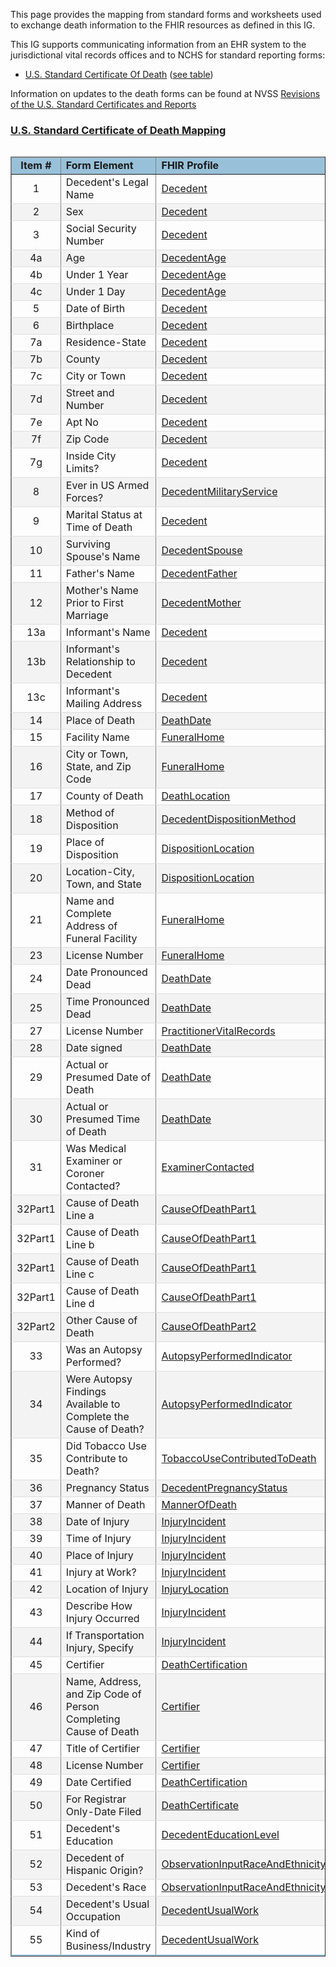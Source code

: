 <style>
    table.style1 { 
        border-collapse: collapse; 
        width: 100%; 
        table-layout: fixed;
    }  
    table.style1 tbody tr {
    border-bottom: 1px solid #dddddd;
    } 
    table.style1 tbody tr:nth-of-type(even) { 
        background-color: #f3f3f3; 
    } 
    table.style1 tbody tr:last-of-type {
    border-bottom: 2px solid #98c1d9;
    }
    </style>
This page provides the mapping from standard forms and worksheets used to exchange death information to the FHIR resources as defined in this IG.

This IG supports communicating information from an EHR system to the jurisdictional vital records offices and to NCHS for standard reporting forms:
 * [U.S. Standard Certificate Of Death](https://www.cdc.gov/nchs/data/dvs/DEATH11-03final-ACC.pdf) ([see table](vrdr_forms_mapping.html#us-standard-certificate-of-death-mapping))

Information on updates to the death forms can be found at NVSS [Revisions of the U.S. Standard Certificates and Reports](https://www.cdc.gov/nchs/nvss/revisions-of-the-us-standard-certificates-and-reports.htm)

### <a href='https://www.cdc.gov/nchs/data/dvs/DEATH11-03final-ACC.pdf'>U.S. Standard Certificate of Death Mapping</a>

<table  align='left' border='1' class='style1' cellpadding='1' cellspacing='1'>
<thead>
  <tr>
    <td style='background-color:#98c1d9; text-align: center; width: 5%;'><b>Item #</b></td>
    <td style='background-color:#98c1d9; width: 25%;'><b>Form Element</b></td>
    <td style='background-color:#98c1d9; width: 25%;'><b>FHIR Profile</b></td>
    <td style='background-color:#98c1d9; width: 20%;'><b>FHIR Field</b></td>
  </tr>
</thead>
<tbody>
<tr>
  <td style='text-align: center'>1</td>
  <td>Decedent's Legal Name</td>
  <td><a href='StructureDefinition-vrdr-decedent.html'>Decedent</a></td>
  <td>name</td>
</tr>
<tr>
  <td style='text-align: center'>2</td>
  <td>Sex</td>
  <td><a href='StructureDefinition-vrdr-decedent.html'>Decedent</a></td>
  <td><a href='StructureDefinition-NVSS-SexAtDeath.html'>extension:NVSS-SexAtDeath</a></td>
</tr>
<tr>
  <td style='text-align: center'>3</td>
  <td>Social Security Number</td>
  <td><a href='StructureDefinition-vrdr-decedent.html'>Decedent</a></td>
  <td>identifier:SSN</td>
</tr>
<tr>
  <td style='text-align: center'>4a</td>
  <td>Age</td>
  <td><a href='StructureDefinition-vrdr-decedent-age.html'>DecedentAge</a></td>
  <td>value</td>
</tr>
<tr>
  <td style='text-align: center'>4b</td>
  <td>Under 1 Year</td>
  <td><a href='StructureDefinition-vrdr-decedent-age.html'>DecedentAge</a></td>
  <td>value</td>
</tr>
<tr>
  <td style='text-align: center'>4c</td>
  <td>Under 1 Day</td>
  <td><a href='StructureDefinition-vrdr-decedent-age.html'>DecedentAge</a></td>
  <td>value</td>
</tr>
<tr>
  <td style='text-align: center'>5</td>
  <td>Date of Birth</td>
  <td><a href='StructureDefinition-vrdr-decedent.html'>Decedent</a></td>
  <td>birthDate</td>
</tr>
<tr>
  <td style='text-align: center'>6</td>
  <td>Birthplace</td>
  <td><a href='StructureDefinition-vrdr-decedent.html'>Decedent</a></td>
  <td><a href='http://hl7.org/fhir/extensions/StructureDefinition-patient-birthPlace.html'>extension:birthPlace</a></td>
</tr>
<tr>
  <td style='text-align: center'>7a</td>
  <td>Residence-State</td>
  <td><a href='StructureDefinition-vrdr-decedent.html'>Decedent</a></td>
  <td>address.state</td>
</tr>
<tr>
  <td style='text-align: center'>7b</td>
  <td>County</td>
  <td><a href='StructureDefinition-vrdr-decedent.html'>Decedent</a></td>
  <td>address.district</td>
</tr>
<tr>
  <td style='text-align: center'>7c</td>
  <td>City or Town</td>
  <td><a href='StructureDefinition-vrdr-decedent.html'>Decedent</a></td>
  <td>address.city</td>
</tr>
<tr>
  <td style='text-align: center'>7d</td>
  <td>Street and Number</td>
  <td><a href='StructureDefinition-vrdr-decedent.html'>Decedent</a></td>
  <td>address.line</td>
</tr>
<tr>
  <td style='text-align: center'>7e</td>
  <td>Apt No</td>
  <td><a href='StructureDefinition-vrdr-decedent.html'>Decedent</a></td>
  <td><a href='{{site.data.fhir.ver.hl7fhirusvrcommonlibrary}}/StructureDefinition-UnitOrAptNumber.html'>address.extension:unitnumber</a></td>
</tr>
<tr>
  <td style='text-align: center'>7f</td>
  <td>Zip Code</td>
  <td><a href='StructureDefinition-vrdr-decedent.html'>Decedent</a></td>
  <td>address.postalCode</td>
</tr>
<tr>
  <td style='text-align: center'>7g</td>
  <td>Inside City Limits?</td>
  <td><a href='StructureDefinition-vrdr-decedent.html'>Decedent</a></td>
  <td><a href='{{site.data.fhir.ver.hl7fhirusvrcommonlibrary}}/StructureDefinition-Extension-within-city-limits-indicator-vr.html'>address.extension:withinCityLimitsIndicator</a></td>
</tr>
<tr>
  <td style='text-align: center'>8</td>
  <td>Ever in US Armed Forces?</td>
  <td><a href='StructureDefinition-vrdr-decedent-military-service.html'>DecedentMilitaryService</a></td>
  <td>value</td>
</tr>
<tr>
  <td style='text-align: center'>9</td>
  <td>Marital Status at Time of Death</td>
  <td><a href='StructureDefinition-vrdr-decedent.html'>Decedent</a></td>
  <td>maritalStatus</td>
</tr>
<tr>
  <td style='text-align: center'>10</td>
  <td>Surviving Spouse's Name</td>
  <td><a href='StructureDefinition-vrdr-decedent-spouse.html'>DecedentSpouse</a></td>
  <td>name</td>
</tr>
<tr>
  <td style='text-align: center'>11</td>
  <td>Father's Name</td>
  <td><a href='StructureDefinition-vrdr-decedent-father.html'>DecedentFather</a></td>
  <td>name</td>
</tr>
<tr>
  <td style='text-align: center'>12</td>
  <td>Mother's Name Prior to First Marriage</td>
  <td><a href='StructureDefinition-vrdr-decedent-mother.html'>DecedentMother</a></td>
  <td>name</td>
</tr>
<tr>
  <td style='text-align: center'>13a</td>
  <td>Informant's Name</td>
  <td><a href='StructureDefinition-vrdr-decedent.html'>Decedent</a></td>
  <td>contact.name</td>
</tr>
<tr>
  <td style='text-align: center'>13b</td>
  <td>Informant's Relationship to Decedent</td>
  <td><a href='StructureDefinition-vrdr-decedent.html'>Decedent</a></td>
  <td>contact.type.text</td>
</tr>
<tr>
  <td style='text-align: center'>13c</td>
  <td>Informant's Mailing Address</td>
  <td><a href='StructureDefinition-vrdr-decedent.html'>Decedent</a></td>
  <td>contact.type.address</td>
</tr>
<tr>
  <td style='text-align: center'>14</td>
  <td>Place of Death</td>
  <td><a href='StructureDefinition-vrdr-death-date.html'>DeathDate</a></td>
  <td>component[placeOfDeath].value</td>
</tr>
<tr>
  <td style='text-align: center'>15</td>
  <td>Facility Name</td>
  <td><a href='StructureDefinition-vrdr-funeral-home.html'>FuneralHome</a></td>
  <td>name</td>
</tr>
<tr>
  <td style='text-align: center'>16</td>
  <td>City or Town, State, and Zip Code</td>
  <td><a href='StructureDefinition-vrdr-funeral-home.html'>FuneralHome</a></td>
  <td>address</td>
</tr>
<tr>
  <td style='text-align: center'>17</td>
  <td>County of Death</td>
  <td><a href='StructureDefinition-vrdr-death-location.html'>DeathLocation</a></td>
  <td>address.district</td>
</tr>
<tr>
  <td style='text-align: center'>18</td>
  <td>Method of Disposition</td>
  <td><a href='StructureDefinition-vrdr-decedent-disposition-method.html'>DecedentDispositionMethod</a></td>
  <td>value</td>
</tr>
<tr>
  <td style='text-align: center'>19</td>
  <td>Place of Disposition</td>
  <td><a href='StructureDefinition-vrdr-disposition-location.html'>DispositionLocation</a></td>
  <td>name</td>
</tr>
<tr>
  <td style='text-align: center'>20</td>
  <td>Location-City, Town, and State</td>
  <td><a href='StructureDefinition-vrdr-disposition-location.html'>DispositionLocation</a></td>
  <td>address</td>
</tr>
<tr>
  <td style='text-align: center'>21</td>
  <td>Name and Complete Address of Funeral Facility</td>
  <td><a href='StructureDefinition-vrdr-funeral-home.html'>FuneralHome</a></td>
  <td>name, address</td>
</tr>
<tr>
  <td style='text-align: center'>23</td>
  <td>License Number</td>
  <td><a href='StructureDefinition-vrdr-funeral-home.html'>FuneralHome</a></td>
  <td>identifier:NPI</td>
</tr>
<tr>
  <td style='text-align: center'>24</td>
  <td>Date Pronounced Dead</td>
  <td><a href='StructureDefinition-vrdr-death-date.html'>DeathDate</a></td>
  <td>component[datetimePronouncedDead ].valueDateTime</td>
</tr>
<tr>
  <td style='text-align: center'>25</td>
  <td>Time Pronounced Dead</td>
  <td><a href='StructureDefinition-vrdr-death-date.html'>DeathDate</a></td>
  <td>component[datetimePronouncedDead ].valueDateTime</td>
</tr>
<tr>
  <td style='text-align: center'>27</td>
  <td>License Number</td>
  <td><a href='{{site.data.fhir.ver.hl7fhirusvrcommonlibrary}}/StructureDefinition-Practitioner-vr.html'>PractitionerVitalRecords</a></td>
  <td>identifier:NPI</td>
</tr>
<tr>
  <td style='text-align: center'>28</td>
  <td>Date signed</td>
  <td><a href='StructureDefinition-vrdr-death-date.html'>DeathDate</a></td>
  <td>effective</td>
</tr>
<tr>
  <td style='text-align: center'>29</td>
  <td>Actual or Presumed Date of Death</td>
  <td><a href='StructureDefinition-vrdr-death-date.html'>DeathDate</a></td>
  <td>value</td>
</tr>
<tr>
  <td style='text-align: center'>30</td>
  <td>Actual or Presumed Time of Death</td>
  <td><a href='StructureDefinition-vrdr-death-date.html'>DeathDate</a></td>
  <td>value</td>
</tr>
<tr>
  <td style='text-align: center'>31</td>
  <td>Was Medical Examiner or Coroner Contacted?</td>
  <td><a href='StructureDefinition-vrdr-examiner-contacted.html'>ExaminerContacted</a></td>
  <td>value</td>
</tr>
<tr>
  <td style='text-align: center'>32Part1</td>
  <td>Cause of Death Line a</td>
  <td><a href='StructureDefinition-vrdr-cause-of-death-part1.html'>CauseOfDeathPart1</a></td>
  <td>value.text, component[lineNumber] = 1</td>
</tr>
<tr>
  <td style='text-align: center'>32Part1</td>
  <td>Cause of Death Line b</td>
  <td><a href='StructureDefinition-vrdr-cause-of-death-part1.html'>CauseOfDeathPart1</a></td>
  <td>value.text, component[lineNumber] = 2</td>
</tr>
<tr>
  <td style='text-align: center'>32Part1</td>
  <td>Cause of Death Line c</td>
  <td><a href='StructureDefinition-vrdr-cause-of-death-part1.html'>CauseOfDeathPart1</a></td>
  <td>value.text, component[lineNumber] = 3</td>
</tr>
<tr>
  <td style='text-align: center'>32Part1</td>
  <td>Cause of Death Line d</td>
  <td><a href='StructureDefinition-vrdr-cause-of-death-part1.html'>CauseOfDeathPart1</a></td>
  <td>value.text, component[lineNumber] = 4</td>
</tr>
<tr>
  <td style='text-align: center'>32Part2</td>
  <td>Other Cause of Death</td>
  <td><a href='StructureDefinition-vrdr-cause-of-death-part2.html'>CauseOfDeathPart2</a></td>
  <td>value.text</td>
</tr>
<tr>
  <td style='text-align: center'>33</td>
  <td>Was an Autopsy Performed?</td>
  <td><a href='StructureDefinition-vrdr-autopsy-performed-indicator.html'>AutopsyPerformedIndicator</a></td>
  <td>value</td>
</tr>
<tr>
  <td style='text-align: center'>34</td>
  <td>Were Autopsy Findings Available to Complete the Cause of Death?</td>
  <td><a href='StructureDefinition-vrdr-autopsy-performed-indicator.html'>AutopsyPerformedIndicator</a></td>
  <td>component[autopsyResultsAvailable].value</td>
</tr>
<tr>
  <td style='text-align: center'>35</td>
  <td>Did Tobacco Use Contribute to Death?</td>
  <td><a href='StructureDefinition-vrdr-tobacco-use-contributed-to-death.html'>TobaccoUseContributedToDeath</a></td>
  <td>value</td>
</tr>
<tr>
  <td style='text-align: center'>36</td>
  <td>Pregnancy Status</td>
  <td><a href='StructureDefinition-vrdr-decedent-pregnancy-status.html'>DecedentPregnancyStatus</a></td>
  <td>value</td>
</tr>
<tr>
  <td style='text-align: center'>37</td>
  <td>Manner of Death</td>
  <td><a href='StructureDefinition-vrdr-manner-of-death.html'>MannerOfDeath</a></td>
  <td>value</td>
</tr>
<tr>
  <td style='text-align: center'>38</td>
  <td>Date of Injury</td>
  <td><a href='StructureDefinition-vrdr-injury-incident.html'>InjuryIncident</a></td>
  <td>effective</td>
</tr>
<tr>
  <td style='text-align: center'>39</td>
  <td>Time of Injury</td>
  <td><a href='StructureDefinition-vrdr-injury-incident.html'>InjuryIncident</a></td>
  <td>effective</td>
</tr>
<tr>
  <td style='text-align: center'>40</td>
  <td>Place of Injury</td>
  <td><a href='StructureDefinition-vrdr-injury-incident.html'>InjuryIncident</a></td>
  <td>component[placeOfInjury].value.text</td>
</tr>
<tr>
  <td style='text-align: center'>41</td>
  <td>Injury at Work?</td>
  <td><a href='StructureDefinition-vrdr-injury-incident.html'>InjuryIncident</a></td>
  <td>component[InjuryAtWork].value</td>
</tr>
<tr>
  <td style='text-align: center'>42</td>
  <td>Location of Injury</td>
  <td><a href='StructureDefinition-vrdr-injury-location.html'>InjuryLocation</a></td>
  <td>address</td>
</tr>
<tr>
  <td style='text-align: center'>43</td>
  <td>Describe How Injury Occurred</td>
  <td><a href='StructureDefinition-vrdr-injury-incident.html'>InjuryIncident</a></td>
  <td>value.text</td>
</tr>
<tr>
  <td style='text-align: center'>44</td>
  <td>If Transportation Injury, Specify</td>
  <td><a href='StructureDefinition-vrdr-injury-incident.html'>InjuryIncident</a></td>
  <td>component[transportationRole].value</td>
</tr>
<tr>
  <td style='text-align: center'>45</td>
  <td>Certifier</td>
  <td><a href='StructureDefinition-vrdr-death-certification.html'>DeathCertification</a></td>
  <td>performer.function</td>
</tr>
<tr>
  <td style='text-align: center'>46</td>
  <td>Name, Address, and Zip Code of Person Completing Cause of Death</td>
  <td><a href='StructureDefinition-vrdr-certifier.html'>Certifier</a></td>
  <td>name, address</td>
</tr>
<tr>
  <td style='text-align: center'>47</td>
  <td>Title of Certifier</td>
  <td><a href='StructureDefinition-vrdr-certifier.html'>Certifier</a></td>
  <td>qualification</td>
</tr>
<tr>
  <td style='text-align: center'>48</td>
  <td>License Number</td>
  <td><a href='StructureDefinition-vrdr-certifier.html'>Certifier</a></td>
  <td>identifier:NPI</td>
</tr>
<tr>
  <td style='text-align: center'>49</td>
  <td>Date Certified</td>
  <td><a href='StructureDefinition-vrdr-death-certification.html'>DeathCertification</a></td>
  <td>performed</td>
</tr>
<tr>
  <td style='text-align: center'>50</td>
  <td>For Registrar Only-Date Filed</td>
  <td><a href='StructureDefinition-vrdr-death-certificate.html'>DeathCertificate</a></td>
  <td>date</td>
</tr>
<tr>
  <td style='text-align: center'>51</td>
  <td>Decedent's Education</td>
  <td><a href='StructureDefinition-vrdr-decedent-education-level.html'>DecedentEducationLevel</a></td>
  <td>value</td>
</tr>
<tr>
  <td style='text-align: center'>52</td>
  <td>Decedent of Hispanic Origin?</td>
  <td><a href='{{site.data.fhir.ver.hl7fhirusvrcommonlibrary}}/StructureDefinition-input-race-and-ethnicity-vr.html'>ObservationInputRaceAndEthnicityVitalRecords</a></td>
  <td></td>
</tr>
<tr>
  <td style='text-align: center'>53</td>
  <td>Decedent's Race</td>
  <td><a href='{{site.data.fhir.ver.hl7fhirusvrcommonlibrary}}/StructureDefinition-input-race-and-ethnicity-vr.html'>ObservationInputRaceAndEthnicityVitalRecords</a></td>
  <td></td>
</tr>
<tr>
  <td style='text-align: center'>54</td>
  <td>Decedent's Usual Occupation</td>
  <td><a href='{{site.data.fhir.ver.hl7fhirusvrcommonlibrary}}/StructureDefinition-vrdr-decedent-usual-work.html'>DecedentUsualWork</a></td>
  <td>value.text</td>
</tr>
<tr>
  <td style='text-align: center'>55</td>
  <td>Kind of Business/Industry</td>
  <td><a href='{{site.data.fhir.ver.hl7fhirusvrcommonlibrary}}/StructureDefinition-vrdr-decedent-usual-work.html'>DecedentUsualWork</a></td>
  <td>component [odh-UsualIndustry].value.text</td>
</tr>
</tbody>
</table>

